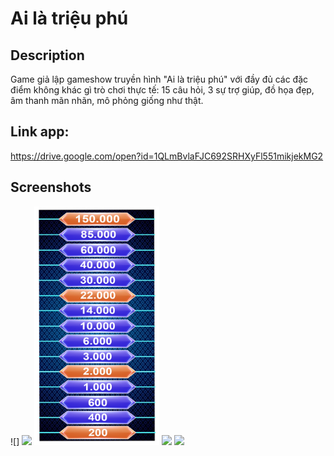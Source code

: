 # Ai là triệu phú

## Description
Game giả lập gameshow truyền hình "Ai là triệu phú" với đầy đủ các đặc điểm không khác gì trò chơi thực tế: 15 câu hỏi, 3 sự trợ giúp, đồ họa đẹp, âm thanh mãn nhãn, mô phỏng giống như thật.

## Link app: 
https://drive.google.com/open?id=1QLmBvlaFJC692SRHXyFl551mikjekMG2

## Screenshots
![]
<img src="./screenshots/aHome.jpg" width="200">
<img src="./screenshots/200.png" width="200">
<img src="./screenshots/bPlay 1.jpg" width="200">
<img src="./screenshots/bPlay 2.jpg" width="200">
